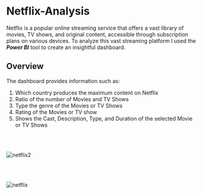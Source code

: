 # Netflix-Analysis
Netflix is a popular online streaming service that offers a vast library of movies, TV shows, and original content, accessible through subscription plans on various devices. To analyze this vast streaming platform I used the ***Power BI*** tool to create an insightful dashboard.

## Overview
The dashboard provides information such as:
 1. Which country produces the maximum content on Netflix
 2. Ratio of the number of Movies and TV Shows
 3. Type the genre of the Movies or TV Shows
 4. Rating of the Movies or TV show
 5. Shows the Cast, Description, Type, and Duration of the selected Movie or TV Shows
<br />
<br />

![netflix2](https://github.com/Ruchita019/Netflix-Analysis/assets/97290814/c7f505f9-1632-4919-9130-a44296ca658c)

<br />
<br />

![netflix](https://github.com/Ruchita019/Netflix-Analysis/assets/97290814/0a9696f3-221d-426b-9363-29ddea3ccbaa)

